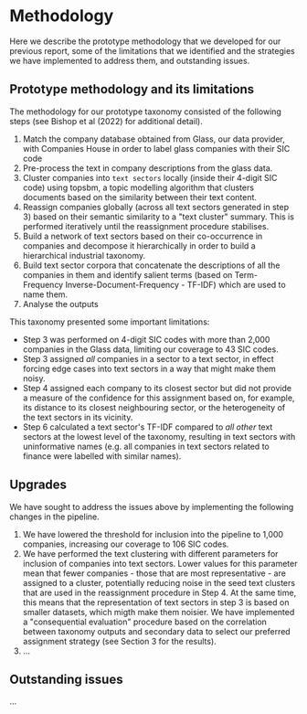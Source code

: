 # Methodology

Here we describe the prototype methodology that we developed for our previous report, some of the limitations that we identified and the strategies we have implemented to address them, and outstanding issues.

## Prototype methodology and its limitations

The methodology for our prototype taxonomy consisted of the following steps (see Bishop et al (2022) for additional detail).

1. Match the company database obtained from Glass, our data provider, with Companies House in order to label glass companies with their SIC code
2. Pre-process the text in company descriptions from the glass data.
3. Cluster companies into `text sectors` locally (inside their 4-digit SIC code) using topsbm, a topic modelling algorithm that clusters documents based on the similarity between their text content.
4. Reassign companies globally (across all text sectors generated in step 3) based on their semantic similarity to a "text cluster" summary. This is performed iteratively until the reassignment procedure stabilises.
5. Build a network of text sectors based on their co-occurrence in companies and decompose it hierarchically in order to build a hierarchical industrial taxonomy.  
6. Build text sector corpora that concatenate the descriptions of all the companies in them and identify salient terms (based on Term-Frequency Inverse-Document-Frequency - TF-IDF) which are used to name them.
7. Analyse the outputs

This taxonomy presented some important limitations:

* Step 3 was performed on 4-digit SIC codes with more than 2,000 companies in the Glass data, limiting our coverage to 43 SIC codes.
* Step 3 assigned _all_ companies in a sector to a text sector, in effect forcing edge cases into text sectors in a way that might make them noisy.
* Step 4 assigned each company to its closest sector but did not provide a measure of the confidence for this assignment based on, for example, its distance to its closest neighbouring sector, or the heterogeneity of the text sectors in its vicinity.
* Step 6 calculated a text sector's TF-IDF compared to _all other_ text sectors at the lowest level of the taxonomy, resulting in text sectors with uninformative names (e.g. all companies in text sectors related to finance were labelled with similar names).

## Upgrades

We have sought to address the issues above by implementing the following changes in the pipeline.

1. We have lowered the threshold for inclusion into the pipeline to 1,000 companies, increasing our coverage to 106 SIC codes.
2. We have performed the text clustering with different parameters for inclusion of companies into text sectors. Lower values for this parameter mean that fewer companies - those that are most representative - are assigned to a cluster, potentially reducing noise in the seed text clusters that are used in the reassignment procedure in Step 4. At the same time, this means that the representation of text sectors in step 3 is based on smaller datasets, which migth make them noisier. We have implemented a "consequential evaluation" procedure based on the correlation between taxonomy outputs and secondary data to select our preferred assignment strategy (see Section 3 for the results).
3. ...
## Outstanding issues

...